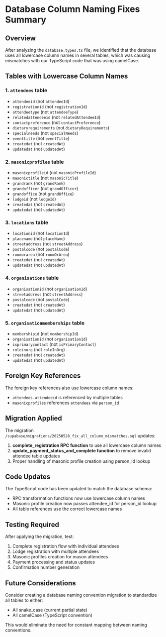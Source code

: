 # Database Column Naming Fixes Summary

## Overview
After analyzing the `database.types.ts` file, we identified that the database uses all lowercase column names in several tables, which was causing mismatches with our TypeScript code that was using camelCase.

## Tables with Lowercase Column Names

### 1. `attendees` table
- `attendeeid` (not `attendeeId`)
- `registrationid` (not `registrationId`)
- `attendeetype` (not `attendeeType`)
- `relatedattendeeid` (not `relatedAttendeeId`)
- `contactpreference` (not `contactPreference`)
- `dietaryrequirements` (not `dietaryRequirements`)
- `specialneeds` (not `specialNeeds`)
- `eventtitle` (not `eventTitle`)
- `createdat` (not `createdAt`)
- `updatedat` (not `updatedAt`)

### 2. `masonicprofiles` table
- `masonicprofileid` (not `masonicProfileId`)
- `masonictitle` (not `masonicTitle`)
- `grandrank` (not `grandRank`)
- `grandofficer` (not `grandOfficer`)
- `grandoffice` (not `grandOffice`)
- `lodgeid` (not `lodgeId`)
- `createdat` (not `createdAt`)
- `updatedat` (not `updatedAt`)

### 3. `locations` table
- `locationid` (not `locationId`)
- `placename` (not `placeName`)
- `streetaddress` (not `streetAddress`)
- `postalcode` (not `postalCode`)
- `roomorarea` (not `roomOrArea`)
- `createdat` (not `createdAt`)
- `updatedat` (not `updatedAt`)

### 4. `organisations` table
- `organisationid` (not `organisationId`)
- `streetaddress` (not `streetAddress`)
- `postalcode` (not `postalCode`)
- `createdat` (not `createdAt`)
- `updatedat` (not `updatedAt`)

### 5. `organisationmemberships` table
- `membershipid` (not `membershipId`)
- `organisationid` (not `organisationId`)
- `isprimarycontact` (not `isPrimaryContact`)
- `roleinorg` (not `roleInOrg`)
- `createdat` (not `createdAt`)
- `updatedat` (not `updatedAt`)

## Foreign Key References
The foreign key references also use lowercase column names:
- `attendees.attendeeid` is referenced by multiple tables
- `masonicprofiles` references `attendees` via `person_id`

## Migration Applied

The migration `/supabase/migrations/20250528_fix_all_column_mismatches.sql` updates:

1. **complete_registration RPC function** to use all lowercase column names
2. **update_payment_status_and_complete function** to remove invalid attendee table updates
3. Proper handling of masonic profile creation using person_id lookup

## Code Updates

The TypeScript code has been updated to match the database schema:
- RPC transformation functions now use lowercase column names
- Masonic profile creation now passes attendee_id for person_id lookup
- All table references use the correct lowercase names

## Testing Required

After applying the migration, test:
1. Complete registration flow with individual attendees
2. Lodge registration with multiple attendees
3. Masonic profiles creation for mason attendees
4. Payment processing and status updates
5. Confirmation number generation

## Future Considerations

Consider creating a database naming convention migration to standardize all tables to either:
- All snake_case (current partial state)
- All camelCase (TypeScript convention)

This would eliminate the need for constant mapping between naming conventions.